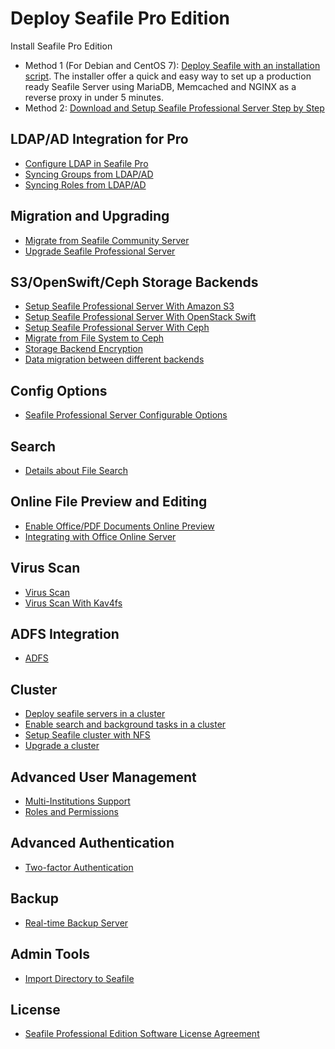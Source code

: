 # Deploy Seafile Pro Edition


Install Seafile Pro Edition

- Method 1 (For Debian and CentOS 7): [Deploy Seafile with an installation script](https://github.com/haiwen/seafile-server-installer#auto-install-seafile-server-ce-and-pro). The installer offer a quick and easy way to set up a production ready Seafile Server using MariaDB, Memcached and NGINX as a reverse proxy in under 5 minutes.
- Method 2:  [Download and Setup Seafile Professional Server Step by Step](download_and_setup_seafile_professional_server.md)

## LDAP/AD Integration for Pro

- [Configure LDAP in Seafile Pro](using_ldap_pro.md)
- [Syncing Groups from LDAP/AD](ldap_group_sync.md)
- [Syncing Roles from LDAP/AD](ldap_role_sync.md)

## Migration and Upgrading

- [Migrate from Seafile Community Server](migrate_from_seafile_community_server.md)
- [Upgrade Seafile Professional Server](upgrading_seafile_professional_server.md)

## S3/OpenSwift/Ceph Storage Backends

- [Setup Seafile Professional Server With Amazon S3](setup_with_mazon_S3.md)
- [Setup Seafile Professional Server With OpenStack Swift](setup_with_swift.md)
- [Setup Seafile Professional Server With Ceph](setup_with_Ceph.md)
- [Migrate from File System to Ceph](migrate_to_ceph.md)
- [Storage Backend Encryption](seaf_encrypt.md)
- [Data migration between different backends](migrate.md)

## Config Options

- [Seafile Professional Server Configurable Options](configurable_options.md)

## Search

- [Details about File Search](details_about_file_search.md)

## Online File Preview and Editing

- [Enable Office/PDF Documents Online Preview](office_documents_preview.md)
- [Integrating with Office Online Server](office_web_app.md)

## Virus Scan

- [Virus Scan](virus_scan.md)
- [Virus Scan With Kav4fs](virus_scan_with_kav4fs.md)

## ADFS Integration

- [ADFS](adfs.md)

## Cluster

- [Deploy seafile servers in a cluster](deploy_in_a_cluster.md)
- [Enable search and background tasks in a cluster](enable_search_and_background_tasks_in_a_cluster.md)
- [Setup Seafile cluster with NFS](setup_seafile_cluster_with_nfs.md)
- [Upgrade a cluster](upgrade_a_cluster.md)

## Advanced User Management

- [Multi-Institutions Support](multi_institutions.md)
- [Roles and Permissions](roles_permissions.md)

## Advanced Authentication

- [Two-factor Authentication](two_factor_authentication.md)

## Backup

- [Real-time Backup Server](real_time_backup.md)

## Admin Tools

- [Import Directory to Seafile](seaf_import.md)

## License

- [Seafile Professional Edition Software License Agreement](seafile_professional_sdition_software_license_agreement.md)
